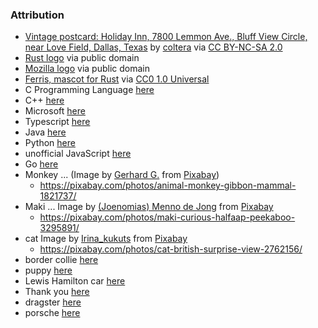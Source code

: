 ### Attribution

* [Vintage postcard: Holiday Inn, 7800 Lemmon Ave., Bluff View Circle, near Love Field, Dallas, Texas](https://www.flickr.com/photos/christianspenceranderson/23252779882) by [coltera](https://www.flickr.com/photos/christianspenceranderson/) via [CC BY-NC-SA 2.0](https://creativecommons.org/licenses/by-nc-sa/2.0/)
* [Rust logo](https://en.wikipedia.org/wiki/Rust_(programming_language)#/media/File:Rust_programming_language_black_logo.svg) via public domain
* [Mozilla logo](https://en.wikipedia.org/wiki/Mozilla#/media/File:Mozilla_logo.svg) via public domain
* [Ferris, mascot for Rust](https://en.wikipedia.org/wiki/Rust_(programming_language)#/media/File:Rustacean-orig-noshadow.svg) via [CC0 1.0 Universal](https://creativecommons.org/publicdomain/zero/1.0/deed.en)
* C Programming Language [here](https://en.wikipedia.org/wiki/C_(programming_language)#/media/File:The_C_Programming_Language_logo.svg)
* C++ [here](https://en.wikipedia.org/wiki/C%2B%2B#/media/File:ISO_C++_Logo.svg)
* Microsoft [here](https://en.wikipedia.org/wiki/Microsoft#/media/File:Microsoft_logo_(2012).svg)
* Typescript [here](https://en.wikipedia.org/wiki/TypeScript#/media/File:Typescript_logo_2020.svg)
* Java [here](https://en.wikipedia.org/wiki/Java_(programming_language)#/media/File:Java_programming_language_logo.svg)
* Python [here](https://en.wikipedia.org/wiki/Python_(programming_language)#/media/File:Python_logo_and_wordmark.svg)
* unofficial JavaScript [here](https://commons.wikimedia.org/wiki/File:Unofficial_JavaScript_logo_2.svg)
* Go [here](https://en.wikipedia.org/wiki/Go_(programming_language)#/media/File:Go_Logo_Blue.svg)
* Monkey ... (Image by <a href="https://pixabay.com/users/blende12-201217/?utm_source=link-attribution&amp;utm_medium=referral&amp;utm_campaign=image&amp;utm_content=1821737">Gerhard G.</a> from <a href="https://pixabay.com/?utm_source=link-attribution&amp;utm_medium=referral&amp;utm_campaign=image&amp;utm_content=1821737">Pixabay</a>)
    - https://pixabay.com/photos/animal-monkey-gibbon-mammal-1821737/
* Maki ... Image by <a href="https://pixabay.com/users/joenomias-2512814/?utm_source=link-attribution&amp;utm_medium=referral&amp;utm_campaign=image&amp;utm_content=3295891">(Joenomias) Menno de Jong</a> from <a href="https://pixabay.com/?utm_source=link-attribution&amp;utm_medium=referral&amp;utm_campaign=image&amp;utm_content=3295891">Pixabay</a>
    - https://pixabay.com/photos/maki-curious-halfaap-peekaboo-3295891/
* cat Image by <a href="https://pixabay.com/users/irina_kukuts-1213707/?utm_source=link-attribution&amp;utm_medium=referral&amp;utm_campaign=image&amp;utm_content=2762156">Irina_kukuts</a> from <a href="https://pixabay.com/?utm_source=link-attribution&amp;utm_medium=referral&amp;utm_campaign=image&amp;utm_content=2762156">Pixabay</a>
    - https://pixabay.com/photos/cat-british-surprise-view-2762156/
* border collie [here](https://en.wikipedia.org/wiki/Border_Collie#/media/File:Border_collie_different_eyes_dog.jpg)
* puppy [here](https://en.wikipedia.org/wiki/Border_Collie#/media/File:Male_Border_Collie_Puppy_On_First_Walk.jpg)
* Lewis Hamilton car [here](https://commons.wikimedia.org/wiki/File:Lewis_Hamilton_2016_Malaysia_FP2_1.jpg)
* Thank you [here](https://commons.wikimedia.org/wiki/File:Lewis_Hamilton_2016_Malaysia_FP2_1.jpg)
* dragster [here](https://commons.wikimedia.org/wiki/File:Top_Dragster.JPG)
* porsche [here](https://en.wikipedia.org/wiki/Porsche_911_GT3#/media/File:Porsche_911_GT3_RS_Monaco_IMG_1174.jpg)
